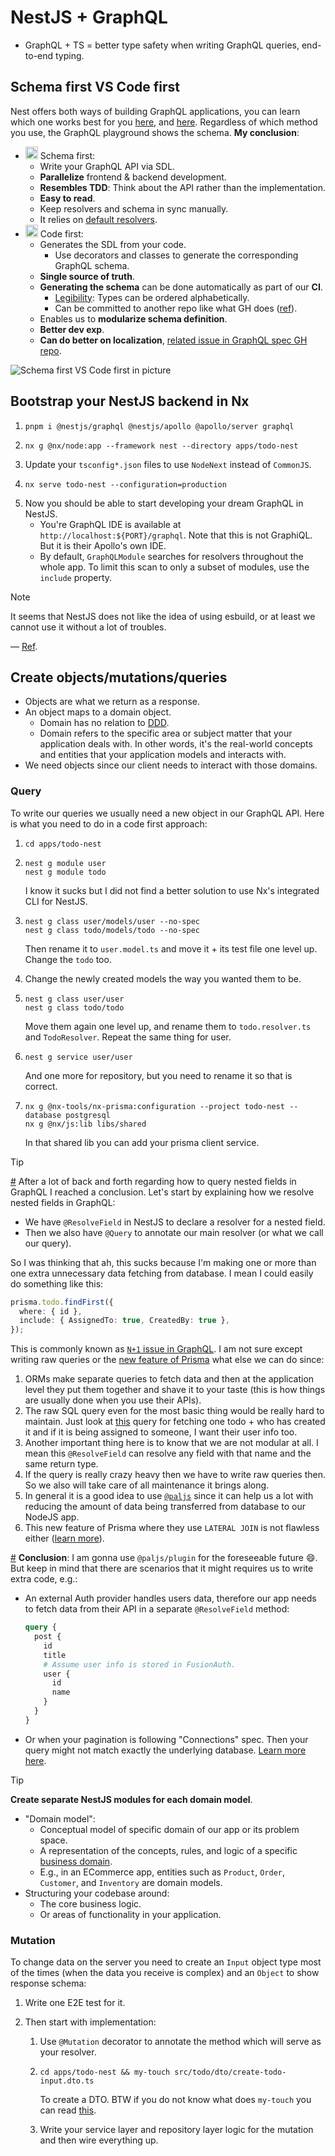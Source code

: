 # NestJS + GraphQL

- GraphQL + TS = better type safety when writing GraphQL queries, end-to-end typing.
<!-- - We use [Apollo server](https://www.apollographql.com/docs/apollo-server). To do that we need [`@nestjs/apollo`](https://www.npmjs.com/package/@nestjs/apollo).
- We will use [Mercurius](https://github.com/mercurius-js/mercurius) which uses [Fastify](https://fastify.dev/) to implement:

  - GraphQL servers.
  - Gateways.

  For this we need [`@nestjs/mercurius`](https://www.npmjs.com/package/@nestjs/mercurius).

> [!NOTE]
>
> NestJS says in its doc that they **provide official integrations** for these GraphQL packages. That's good enough for me to pick these libs.

-->

## Schema first VS Code first

Nest offers both ways of building GraphQL applications, you can learn which one works best for you [here](https://www.reddit.com/r/graphql/comments/rvxlhx/codefirst_vs_schemafirst_approach/?utm_source=share&utm_medium=web3x&utm_name=web3xcss&utm_term=1&utm_content=share_button), and [here](https://www.reddit.com/r/graphql/comments/fpkx7a/codefirst_vs_schemafirst_development/?utm_source=share&utm_medium=web3x&utm_name=web3xcss&utm_term=1&utm_content=share_button). Regardless of which method you use, the GraphQL playground shows the schema. **My conclusion**:

- <img src="./assets/cross-mark.png" with="20" height="20" /> Schema first:
  - Write your GraphQL API via SDL.
  - **Parallelize** frontend & backend development.
  - **Resembles TDD**: Think about the API rather than the implementation.
  - **Easy to read**.
  - Keep resolvers and schema in sync manually.
  - It relies on [default resolvers](./execution-from-inside.md#trivialResolvers).
- <img src="./assets/checkmark.png" width="20" height="20" /> Code first:
  - Generates the SDL from your code.
    - Use decorators and classes to generate the corresponding GraphQL schema.
  - **Single source of truth**.
  - **Generating the schema** can be done automatically as part of our **CI**.
    - [Legibility](https://dictionary.cambridge.org/dictionary/english/legibility): Types can be ordered alphabetically.
    - Can be committed to another repo like what GH does ([ref](https://github.com/octokit/graphql-schema)).
  - Enables us to **modularize schema definition**.
  - **Better dev exp**.
  - **Can do better on localization**, [related issue in GraphQL spec GH repo](https://github.com/graphql/graphql-spec/issues/193).

![Schema first VS Code first in picture](./assets/code-first-VS-schema-first.png)

## Bootstrap your NestJS backend in Nx

<!-- `pnpm add @nestjs/graphql @nestjs/mercurius graphql mercurius`. -->

1. ```shell
   pnpm i @nestjs/graphql @nestjs/apollo @apollo/server graphql
   ```
2. ```shell
   nx g @nx/node:app --framework nest --directory apps/todo-nest
   ```
3. Update your `tsconfig*.json` files to use `NodeNext` instead of `CommonJS`.
4. ```shell
   nx serve todo-nest --configuration=production
   ```
5. Now you should be able to start developing your dream GraphQL in NestJS.
   - You're GraphQL IDE is available at `http://localhost:${PORT}/graphql`. Note that this is not GraphiQL. But it is their Apollo's own IDE.
   - By default, `GraphQLModule` searches for resolvers throughout the whole app. To limit this scan to only a subset of modules, use the `include` property.

> [!NOTE]
>
> It seems that NestJS does not like the idea of using esbuild, or at least we cannot use it without a lot of troubles.
>
> &mdash; [Ref](https://github.com/nrwl/nx/issues/20546).

## Create objects/mutations/queries

- Objects are what we return as a response.
- An object maps to a domain object.
  - Domain has no relation to [DDD](./domain-driven-design.md).
  - Domain refers to the specific area or subject matter that your application deals with. In other words, it's the real-world concepts and entities that your application models and interacts with.
- We need objects since our client needs to interact with those domains.

### Query

To write our queries we usually need a new object in our GraphQL API. Here is what you need to do in a code first approach:

1. ```shell
   cd apps/todo-nest
   ```
2. ```shell
   nest g module user
   nest g module todo
   ```

   I know it sucks but I did not find a better solution to use Nx's integrated CLI for NestJS.

3. ```shell
   nest g class user/models/user --no-spec
   nest g class todo/models/todo --no-spec
   ```

   Then rename it to `user.model.ts` and move it + its test file one level up. Change the `todo` too.

4. Change the newly created models the way you wanted them to be.
5. ```shell
   nest g class user/user
   nest g class todo/todo
   ```

   Move them again one level up, and rename them to `todo.resolver.ts` and `TodoResolver`. Repeat the same thing for user.

6. ```shell
   nest g service user/user
   ```

   And one more for repository, but you need to rename it so that is correct.

7. ```shell
   nx g @nx-tools/nx-prisma:configuration --project todo-nest --database postgresql
   nx g @nx/js:lib libs/shared
   ```

   In that shared lib you can add your prisma client service.

> [!TIP]
>
> <a href="#shouldWeUseResolveField" id="shouldWeUseResolveField">#</a> After a lot of back and forth regarding how to query nested fields in GraphQL I reached a conclusion. Let's start by explaining how we resolve nested fields in GraphQL:
>
> - We have `@ResolveField` in NestJS to declare a resolver for a nested field.
> - Then we also have `@Query` to annotate our main resolver (or what we call our query).
>
> So I was thinking that ah, this sucks because I'm making one or more than one extra unnecessary data fetching from database. I mean I could easily do something like this:
>
> ```ts
> prisma.todo.findFirst({
>   where: { id },
>   include: { AssignedTo: true, CreatedBy: true },
> });
> ```
>
> This is commonly known as [`N+1` issue in GraphQL](https://stackoverflow.com/a/60832838/8784518). I am not sure except writing raw queries or the [new feature of Prisma](https://www.prisma.io/blog/prisma-6-better-performance-more-flexibility-and-type-safe-sql#pick-the-best-join-strategy) what else we can do since:
>
> 1. ORMs make separate queries to fetch data and then at the application level they put them together and shave it to your taste (this is how things are usually done when you use their APIs).
> 2. The raw SQL query even for the most basic thing would be really hard to maintain. Just look at [this](https://github.com/kasir-barati/graphql-js-ts/blob/3bf93922c493350bb600141d40ad97d038aee09a/apps/todo-nest/src/todo/todo.repository.ts#L9-L41) query for fetching one todo + who has created it and if it is being assigned to someone, I want their user info too.
> 3. Another important thing here is to know that we are not modular at all. I mean this `@ResolveField` can resolve any field with that name and the same return type.
> 4. If the query is really crazy heavy then we have to write raw queries then. So we also will take care of all maintenance it brings along.
> 5. In general it is a good idea to use [`@paljs`](https://github.com/paljs/prisma-tools) since it can help us a lot with reducing the amount of data being transferred from database to our NodeJS app.
> 6. This new feature of Prisma where they use `LATERAL JOIN` is not flawless either ([learn more](https://github.com/prisma/prisma/discussions/22288#discussioncomment-11446261)).
>
> <a href="#shouldWeUseResolveFieldConclusion" id="shouldWeUseResolveFieldConclusion">#</a> **Conclusion**: I am gonna use `@paljs/plugin` for the foreseeable future :smile:. But keep in mind that there are scenarios that it might requires us to write extra code, e.g.:
>
> - An external Auth provider handles users data, therefore our app needs to fetch data from their API in a separate `@ResolveField` method:
>
>   ```graphql
>   query {
>     post {
>       id
>       title
>       # Assume user info is stored in FusionAuth.
>       user {
>         id
>         name
>       }
>     }
>   }
>   ```
>
> - Or when your pagination is following "Connections" spec. Then your query might not match exactly the underlying database. [Learn more here](./best-practices/pagination.md).

> [!TIP]
>
> **Create separate NestJS modules for each domain model**.
>
> - "Domain model":
>   - Conceptual model of specific domain of our app or its problem space.
>   - A representation of the concepts, rules, and logic of a specific [business domain](./glossary.md#businessDomainInDomainDrivenDesign).
>   - E.g., in an ECommerce app, entities such as `Product`, `Order`, `Customer`, and `Inventory` are domain models.
> - Structuring your codebase around:
>   - The core business logic.
>   - Or areas of functionality in your application.

### Mutation

To change data on the server you need to create an `Input` object type most of the times (when the data you receive is complex) and an `Object` to show response schema:

1. Write one E2E test for it.
2. Then start with implementation:

   1. Use `@Mutation` decorator to annotate the method which will serve as your resolver.
   2. ```shell
      cd apps/todo-nest && my-touch src/todo/dto/create-todo-input.dto.ts
      ```

      To create a DTO. BTW if you do not know what does `my-touch` you can read [this](https://kasir-barati.github.io/the-pragmatic-programmer/customize-your-dev-env/my-touch.html).

   3. Write your service layer and repository layer logic for the mutation and then wire everything up.

